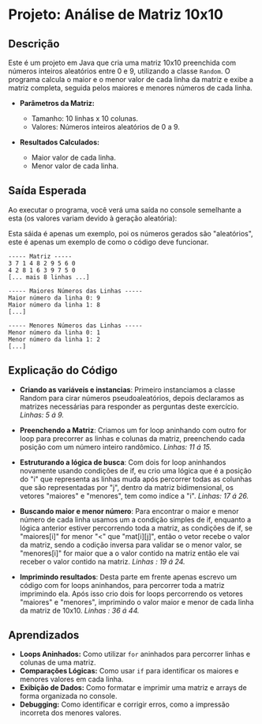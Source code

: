 # Projeto: Análise de Matriz 10x10

## Descrição

Este é um projeto em Java que cria uma matriz 10x10 preenchida com números inteiros aleatórios entre 0 e 9, utilizando a classe `Random`. O programa calcula o maior e o menor valor de cada linha da matriz e exibe a matriz completa, seguida pelos maiores e menores números de cada linha.

- **Parâmetros da Matriz:**
  - Tamanho: 10 linhas x 10 colunas.
  - Valores: Números inteiros aleatórios de 0 a 9.

- **Resultados Calculados:**
  - Maior valor de cada linha.
  - Menor valor de cada linha.

## Saída Esperada

Ao executar o programa, você verá uma saída no console semelhante a esta (os valores variam devido à geração aleatória):

Esta sáida é apenas um exemplo, poi os números gerados são "aleatórios", este é apenas um exemplo de como o código deve funcionar.

```
----- Matriz -----
3 7 1 4 8 2 9 5 6 0
4 2 8 1 6 3 9 7 5 0
[... mais 8 linhas ...]

----- Maiores Números das Linhas -----
Maior número da linha 0: 9
Maior número da linha 1: 8
[...]

----- Menores Números das Linhas -----
Menor número da linha 0: 1
Menor número da linha 1: 2
[...]
```

## Explicação do Código

- **Criando as variáveis e instancias**: Primeiro instanciamos a classe Random para cirar números pseudoaleatórios, depois declaramos as matrizes necessárias para responder as perguntas deste exercício.
*Linhas: 5 á 9.* 

- **Preenchendo a Matriz**: Criamos um for loop aninhando com outro for loop para precorrer as linhas e colunas da matriz, preenchendo cada posição com um número inteiro randômico. 
*Linhas: 11 á 15.*

- **Estruturando a lógica de busca**: Com dois for loop aninhandos novamente usando condições de if, eu crio uma lógica que é a posição do "i" que representa as linhas muda após percorrer todas as colunhas que são representadas por "j", dentro da matriz bidimensional, os vetores "maiores" e "menores", tem como indíce a "i". 
*Linhas: 17 á 26.* 

- **Buscando maior e menor número**: Para encontrar o maior e menor número de cada linha usamos um a condição simples de if, enquanto a lógica anterior estiver percorrendo toda a matriz, as condições de if, se "maiores[i]" for menor "<" que "mat[i][j]", então o vetor recebe o valor da matriz, sendo a codição inversa para validar se o menor valor, se "menores[i]" for maior que a o valor contido na matriz então ele vai receber o valor contido na matriz. 
*Linhas : 19 á 24.*

- **Imprimindo resultados**: Desta parte em frente apenas escrevo um código com for loops aninhandos, para percorrer toda a matriz imprimindo ela. Após isso crio dois for loops percorrendo os vetores "maiores" e "menores", imprimindo o valor maior e menor de cada linha da matriz de 10x10.
*Linhas : 36 á 44.*


## Aprendizados

- **Loops Aninhados:** Como utilizar `for` aninhados para percorrer linhas e colunas de uma matriz.
- **Comparações Lógicas:** Como usar `if` para identificar os maiores e menores valores em cada linha.
- **Exibição de Dados:** Como formatar e imprimir uma matriz e arrays de forma organizada no console.
- **Debugging:** Como identificar e corrigir erros, como a impressão incorreta dos menores valores.